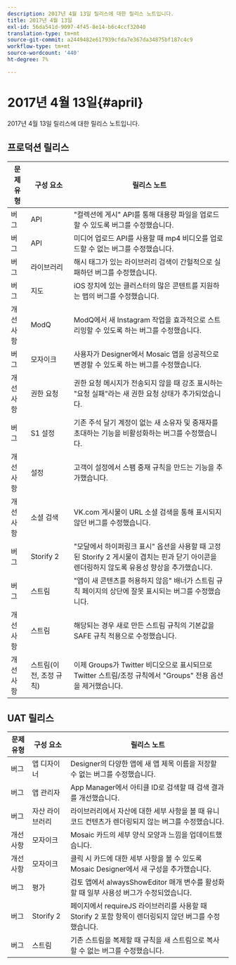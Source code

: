 ```yaml
---
description: 2017년 4월 13일 릴리스에 대한 릴리스 노트입니다.
title: 2017년 4월 13일
exl-id: 56da541d-9097-4f45-8e14-b6c4ccf32040
translation-type: tm+mt
source-git-commit: a2449482e617939cfda7e367da34875bf187c4c9
workflow-type: tm+mt
source-wordcount: '440'
ht-degree: 7%

---
```


# 2017년 4월 13일{#april}

2017년 4월 13일 릴리스에 대한 릴리스 노트입니다.

## 프로덕션 릴리스

| **문제 유형** | **구성 요소** | **릴리스 노트** |
|---|---|---|
| 버그 | API | &quot;컬렉션에 게시&quot; API를 통해 대용량 파일을 업로드할 수 있도록 버그를 수정했습니다. |
| 버그 | API | 미디어 업로드 API를 사용할 때 mp4 비디오를 업로드할 수 없는 버그를 수정했습니다. |
| 버그 | 라이브러리 | 해시 태그가 있는 라이브러리 검색이 간헐적으로 실패하던 버그를 수정했습니다. |
| 버그 | 지도 | iOS 장치에 있는 클러스터의 많은 콘텐트를 지원하는 맵의 버그를 수정했습니다. |
| 개선 사항 | ModQ | ModQ에서 새 Instagram 작업을 효과적으로 스트리밍할 수 있도록 하는 버그를 수정했습니다. |
| 버그 | 모자이크 | 사용자가 Designer에서 Mosaic 앱을 성공적으로 변경할 수 있도록 하는 버그를 수정했습니다. |
| 개선 사항 | 권한 요청 | 권한 요청 메시지가 전송되지 않을 때 강조 표시하는 &quot;요청 실패&quot;라는 새 권한 요청 상태가 추가되었습니다. |
| 버그 | S1 설정 | 기존 주석 달기 계정이 없는 새 소유자 및 중재자를 초대하는 기능을 비활성화하는 버그를 수정했습니다. |
| 개선 사항 | 설정 | 고객이 설정에서 스팸 중재 규칙을 만드는 기능을 추가했습니다. |
| 개선 사항 | 소셜 검색 | VK.com 게시물이 URL 소셜 검색을 통해 표시되지 않던 버그를 수정했습니다. |
| 버그 | Storify 2 | &quot;모달에서 하이퍼링크 표시&quot; 옵션을 사용할 때 고정된 Storify 2 게시물이 겹치는 핀과 닫기 아이콘을 렌더링하지 않도록 유용성 향상을 추가했습니다. |
| 버그 | 스트림 | &quot;앱이 새 콘텐츠를 허용하지 않음&quot; 배너가 스트림 규칙 페이지의 상단에 잘못 표시되는 버그를 수정했습니다. |
| 개선 사항 | 스트림 | 해당되는 경우 새로 만든 스트림 규칙의 기본값을 SAFE 규칙 적용으로 수정했습니다. |
| 개선 사항 | 스트림(이전, 조정 규칙) | 이제 Groups가 Twitter 비디오으로 표시되므로 Twitter 스트림/조정 규칙에서 &quot;Groups&quot; 전용 옵션을 제거했습니다. |

## UAT 릴리스

| **문제 유형** | **구성 요소** | **릴리스 노트** |
|---|---|---|
| 버그 | 앱 디자이너 | Designer의 다양한 앱에 새 앱 제목 이름을 저장할 수 없는 버그를 수정했습니다. |
| 버그 | 앱 관리자 | App Manager에서 아티클 ID로 검색할 때 검색 결과를 개선했습니다. |
| 버그 | 자산 라이브러리 | 라이브러리에서 자산에 대한 세부 사항을 볼 때 유니코드 컨텐츠가 렌더링되지 않는 버그를 수정했습니다. |
| 개선 사항 | 모자이크 | Mosaic 카드의 세부 양식 모양과 느낌을 업데이트했습니다. |
| 개선 사항 | 모자이크 | 클릭 시 카드에 대한 세부 사항을 볼 수 있도록 Mosaic Designer에서 새 구성을 추가했습니다. |
| 버그 | 평가 | 검토 앱에서 alwaysShowEditor 매개 변수를 활성화할 때 일부 사용성 버그가 수정되었습니다. |
| 버그 | Storify 2 | 페이지에서 requireJS 라이브러리를 사용할 때 Storify 2 포함 항목이 렌더링되지 않던 버그를 수정했습니다. |
| 버그 | 스트림 | 기존 스트림을 복제할 때 규칙을 새 스트림으로 복사할 수 없는 버그를 수정했습니다. |
